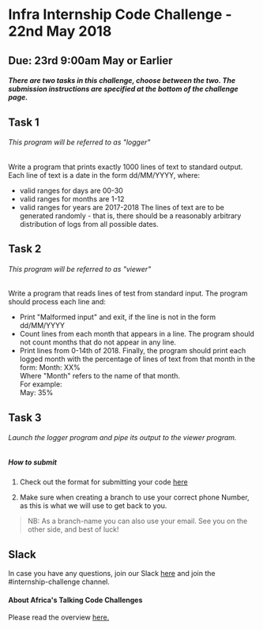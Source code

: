 # Infra Internship Code Challenge - 22nd May 2018
## Due: 23rd 9:00am May or Earlier


##### There are two tasks in this challenge, choose between the two. The submission instructions are specified at the bottom of the challenge page.

## Task 1
###### This program will be referred to as "logger"
Write a program that prints exactly 1000 lines of text to standard output. Each line of text is a date in the form dd/MM/YYYY, where: 
- valid ranges for days are 00-30
- valid ranges for months are 1-12
- valid ranges for years are 2017-2018
The lines of text are to be generated randomly - that is, there should be a reasonably arbitrary distribution of logs from all possible dates.


## Task 2
###### This program will be referred to as "viewer"
Write a program that reads lines of test from standard input. The program should process each line and:
-  Print "Malformed input" and exit, if the line is not in the form dd/MM/YYYY
-  Count lines from each month that appears in a line. The program should not count months that do not appear in any line.
-  Print lines from 0-14th of 2018.
Finally, the program should print each logged month with the percentage of lines of text from that month in the form:
   Month: XX%<br>
   Where "Month" refers to the name of that month.<br>
   For example:<br>
   May: 35%<br>

## Task 3
###### Launch the logger program and pipe its output to the viewer program.


##### How to submit
1. Check out the format for submitting your code [here](http://atdevoutreach.viewdocs.io/InfraInternshipChallengeMay2018/CodeChallengeSteps/)

2.  Make sure when creating a branch to use your correct phone Number, as this is what we will use to get back to you.

> NB: As a branch-name you can also use your email.
> See you on the other side, and best of luck!


## Slack
In case you have any questions, join our Slack [here](https://slackin-africastalking.now.sh/) and join the #internship-challenge channel.

#### About Africa's Talking Code Challenges
Please read the overview [here.](http://atdevoutreach.viewdocs.io/InfraInternshipChallengeMay2018/)
